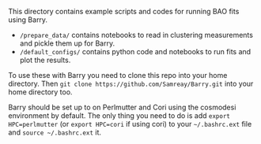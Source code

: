 This directory contains example scripts and codes for running BAO fits using Barry.
* `/prepare_data/` contains notebooks to read in clustering measurements and pickle them up for Barry.
* `/default_configs/` contains python code and notebooks to run fits and plot the results.

To use these with Barry you need to clone this repo into your home directory. Then `git clone https://github.com/Samreay/Barry.git` into your home directory too.

Barry should be set up to on Perlmutter and Cori using the cosmodesi environment by default. The only thing you need to do is add `export HPC=perlmutter` (or `export HPC=cori` if using cori) to your `~/.bashrc.ext` file and `source ~/.bashrc.ext` it. 
